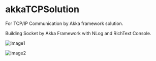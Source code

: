 # akkaTCPSolution
For TCP/IP Communication by Akka framework solution.

Building Socket by Akka Framework with NLog and RichText Console. 

![Image1](https://user-images.githubusercontent.com/20264622/105996668-a069d600-60e5-11eb-99f0-09a0e5e6318f.png)

![image2](https://user-images.githubusercontent.com/20264622/105996688-a8297a80-60e5-11eb-8677-3b03fcea31fb.png)
